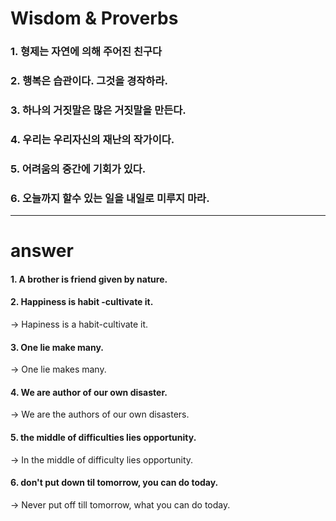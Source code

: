 # Wisdom & Proverbs

### 1. 형제는 자연에 의해 주어진 친구다

### 2. 행복은 습관이다. 그것을 경작하라.

### 3. 하나의 거짓말은 많은 거짓말을 만든다.

### 4. 우리는 우리자신의 재난의 작가이다.

### 5. 어려움의 중간에 기회가 있다.

### 6. 오늘까지 할수 있는 일을 내일로 미루지 마라.


<hr/>

# answer

#### 1. A brother is friend given by nature.

#### 2. Happiness is habit -cultivate it.
-> Hapiness is a habit-cultivate it.

#### 3. One lie make many.
-> One lie makes many.

#### 4. We are author of our own disaster.
-> We are the authors of our own disasters.

#### 5. the middle of difficulties lies opportunity.
-> In the middle of difficulty lies opportunity.

#### 6. don't put down til tomorrow, you can do today.
-> Never put off till tomorrow, what you can do today.




